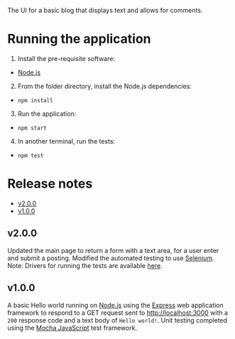 The UI for a basic blog that displays text and allows for comments.

# Running the application
1. Install the pre-requisite software:
  - [Node.js](https://nodejs.org)
2. From the folder directory, install the Node.js dependencies:
  - `npm install`
3. Run the application:
  - `npm start`
4. In another terminal, run the tests:
  - `npm test`


# Release notes
- [v2.0.0](./README.md/#v200)
- [v1.0.0](./README.md/#v100)

## v2.0.0
Updated the main page to return a form with a text area, for a user enter and submit a posting. Modified the automated testing to use [Selenium](http://www.seleniumhq.org/). Note: Drivers for running the tests are available [here](http://seleniumhq.github.io/selenium/docs/api/javascript/index.html).

## v1.0.0
A basic Hello world running on [Node.js](https://nodejs.org) using the [Express](http://expressjs.com) web application framework to respond to a GET request sent to [http://localhost:3000](http://localhost:3000) with a `200` response code and a text body of `Hello world!`. Unit testing completed using the [Mocha JavaScript](https://mochajs.org) test framework.
